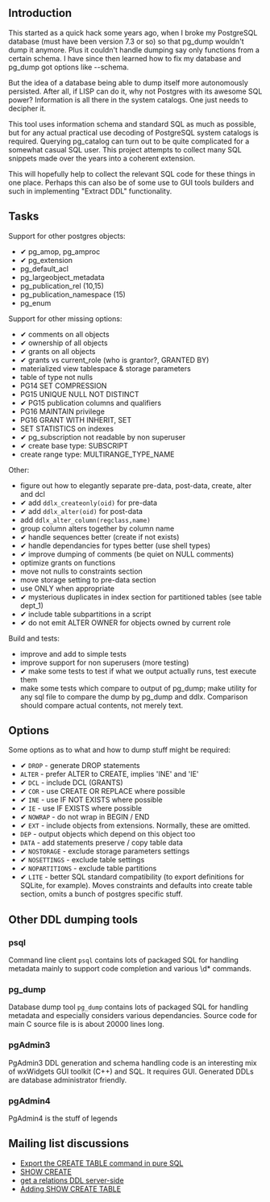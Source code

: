 Introduction
------------

This started as a quick hack some years ago, when I broke my PostgreSQL database 
(must have been version 7.3 or so) so that pg_dump wouldn't dump it anymore.
Plus it couldn't handle dumping say only functions from a certain schema. 
I have since then learned how to fix my database and pg_dump got options like --schema.

But the idea of a database being able to dump itself more autonomously persisted.
After all, if LISP can do it, why not Postgres with its awesome SQL power? 
Information is all there in the system catalogs. One just needs to decipher it.

This tool uses information schema and standard SQL as much as possible, 
but for any actual practical use decoding of PostgreSQL system catalogs is required. 
Querying pg_catalog can turn out to be quite complicated for a somewhat casual SQL user.
This project attempts to collect many SQL snippets made over the years into a coherent extension.

This will hopefully help to collect the relevant SQL code for these things in one place.
Perhaps this can also be of some use to GUI tools builders and such in implementing "Extract DDL" functionality.

Tasks
-----

Support for other postgres objects:
- ✔︎ pg_amop, pg_amproc
- ✔︎ pg_extension
- pg_default_acl
- pg_largeobject_metadata
- pg_publication_rel (10,15)
- pg_publication_namespace (15)
- pg_enum

Support for other missing options:
- ✔︎ comments on all objects
- ✔︎ ownership of all objects 
- ✔︎ grants on all objects
- ✔︎ grants vs current_role (who is grantor?, GRANTED BY)
- materialized view tablespace & storage parameters
- table of type not nulls
- PG14 SET COMPRESSION
- PG15 UNIQUE NULL NOT DISTINCT
- ✔︎ PG15 publication columns and qualifiers
- PG16 MAINTAIN privilege
- PG16 GRANT WITH INHERIT, SET
- SET STATISTICS on indexes
- ✔︎ pg_subscription not readable by non superuser
- ✔︎ create base type: SUBSCRIPT
- create range type: MULTIRANGE_TYPE_NAME

Other:
- figure out how to elegantly separate pre-data, post-data, create, alter and dcl
- ✔︎ add `ddlx_createonly(oid)` for pre-data
- ✔︎ add `ddlx_alter(oid)` for post-data
- add `ddlx_alter_column(regclass,name)`
- group column alters together by column name
- ✔︎ handle sequences better (create if not exists)
- ✔︎ handle dependancies for types better (use shell types)
- ✔︎ improve dumping of comments (be quiet on NULL comments)
- optimize grants on functions
- move not nulls to constraints section
- move storage setting to pre-data section
- use ONLY when appropriate
- ✔︎ mysterious duplicates in index section for partitioned tables (see table dept_1)
- ✔︎ include table subpartitions in a script
- ✔︎ do not emit ALTER OWNER for objects owned by current role

Build and tests:
- improve and add to simple tests
- improve support for non superusers (more testing)
- ✔︎ make some tests to test if what we output actually runs, test execute them
- make some tests which compare to output of pg_dump;
  make utility for any sql file to compare the dump by pg_dump and ddlx.
  Comparison should compare actual contents, not merely text.

Options
-------

Some options as to what and how to dump stuff might be required:

* ✔︎ `DROP` - generate DROP statements
* `ALTER` - prefer ALTER to CREATE, implies 'INE' and 'IE'
* ✔︎ `DCL` - include DCL (GRANTS)
* ✔︎ `COR` - use CREATE OR REPLACE where possible 
* ✔︎ `INE` - use IF NOT EXISTS where possible
* ✔︎ `IE` - use IF EXISTS where possible
* ✔︎ `NOWRAP` - do not wrap in BEGIN / END
* ✔︎ `EXT` - include objects from extensions. Normally, these are omitted.
* `DEP` - output objects which depend on this object too
* `DATA` - add statements preserve / copy table data
* ✔︎ `NOSTORAGE` - exclude storage parameters settings
* ✔︎ `NOSETTINGS` - exclude table settings
* ✔︎ `NOPARTITIONS` - exclude table partitions
* ✔︎ `LITE` - better SQL standard compatibility (to export definitions for SQLite, for example). Moves constraints and defaults into create table section, omits a bunch of postgres specific stuff.

Other DDL dumping tools
-----------------------

### psql

Command line client `psql` contains lots of packaged SQL for handling metadata 
mainly to support code completion and various \d* commands.

### pg_dump

Database dump tool `pg_dump` contains lots of packaged SQL for handling metadata 
and especially considers various dependancies. Source code for main C source file
is is about 20000 lines long.

### pgAdmin3

PgAdmin3 DDL generation and schema handling code is an interesting 
mix of wxWidgets GUI toolkit (C++) and SQL. It requires GUI.
Generated DDLs are database administrator friendly.

### pgAdmin4

PgAdmin4 is the stuff of legends

Mailing list discussions
------------------------

- [Export the CREATE TABLE command in pure SQL](https://www.postgresql.org/message-id/flat/2bc470194b4837c1f733a4e05f569bc6%40dalibo.info)
- [SHOW CREATE](https://www.postgresql.org/message-id/flat/20190705163203.GD24679%40fetter.org)
- [get a relations DDL server-side](https://www.postgresql.org/message-id/flat/c2ce3040-a6b1-4279-97b4-fcd374ac1c60%40www.fastmail.com)
- [Adding SHOW CREATE TABLE](https://www.postgresql.org/message-id/flat/CAFEN2wxsDSSuOvrU03CE33ZphVLqtyh9viPp6huODCDx2UQkYA%40mail.gmail.com)
